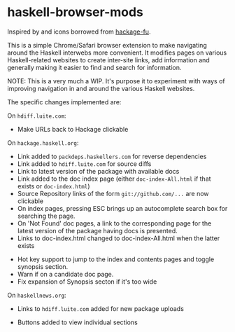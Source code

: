 
# haskell-browser-mods

Inspired by and icons borrowed from [hackage-fu](https://github.com/statusfailed/hackage-fu).

This is a simple Chrome/Safari browser extension to make navigating around the
Haskell interwebs more convenient. It modifies pages on various Haskell-related
websites to create inter-site links, add information and generally making it
easier to find and search for information.

NOTE: This is a very much a WIP. It's purpose it to experiment with ways
of improving navigation in and around the various Haskell websites.

The specific changes implemented are:

On `hdiff.luite.com`:

* Make URLs back to Hackage clickable

On `hackage.haskell.org`:

* Link added to `packdeps.haskellers.com` for reverse dependencies
* Link added to `hdiff.luite.com` for source diffs
* Link to latest version of the package with available docs
* Link added to the doc index page (either `doc-index-All.html` if that exists or `doc-index.html`)
* Source Repository links of the form `git://github.com/...` are now clickable
* On index pages, pressing ESC brings up an autocomplete search box for searching the page.
* On 'Not Found' doc pages, a link to the corresponding page for the latest
  version of the package having docs is presented.
* Links to doc-index.html changed to doc-index-All.html when the latter exists
- Hot key support to jump to the index and contents pages and toggle synopsis section.
- Warn if on a candidate doc page.
- Fix expansion of Synopsis secton if it's too wide

On `haskellnews.org`:

* Links to `hdiff.luite.com` added for new package uploads
- Buttons added to view individual sections

